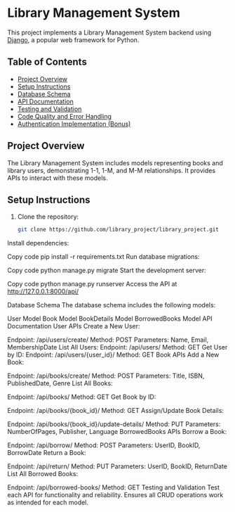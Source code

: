 # Library Management System

This project implements a Library Management System backend using [Django](https://www.djangoproject.com/), a popular web framework for Python.

## Table of Contents
- [Project Overview](#project-overview)
- [Setup Instructions](#setup-instructions)
- [Database Schema](#database-schema)
- [API Documentation](#api-documentation)
- [Testing and Validation](#testing-and-validation)
- [Code Quality and Error Handling](#code-quality-and-error-handling)
- [Authentication Implementation (Bonus)](#authentication-implementation-bonus)

## Project Overview
The Library Management System includes models representing books and library users, demonstrating 1-1, 1-M, and M-M relationships. It provides APIs to interact with these models.

## Setup Instructions
1. Clone the repository:
   ```bash
   git clone https://github.com/library_project/library_project.git
Install dependencies:


Copy code
pip install -r requirements.txt
Run database migrations:


Copy code
python manage.py migrate
Start the development server:


Copy code
python manage.py runserver
Access the API at http://127.0.0.1:8000/api/

Database Schema
The database schema includes the following models:

User Model
Book Model
BookDetails Model
BorrowedBooks Model
API Documentation
User APIs
Create a New User:

Endpoint: /api/users/create/
Method: POST
Parameters: Name, Email, MembershipDate
List All Users:
Endpoint: /api/users/
Method: GET
Get User by ID:
Endpoint: /api/users/{user_id}/
Method: GET
Book APIs
Add a New Book:

Endpoint: /api/books/create/
Method: POST
Parameters: Title, ISBN, PublishedDate, Genre
List All Books:

Endpoint: /api/books/
Method: GET
Get Book by ID:

Endpoint: /api/books/{book_id}/
Method: GET
Assign/Update Book Details:

Endpoint: /api/books/{book_id}/update-details/
Method: PUT
Parameters: NumberOfPages, Publisher, Language
BorrowedBooks APIs
Borrow a Book:

Endpoint: /api/borrow/
Method: POST
Parameters: UserID, BookID, BorrowDate
Return a Book:

Endpoint: /api/return/
Method: PUT
Parameters: UserID, BookID, ReturnDate
List All Borrowed Books:

Endpoint: /api/borrowed-books/
Method: GET
Testing and Validation
Test each API for functionality and reliability.
Ensures all CRUD operations work as intended for each model.
